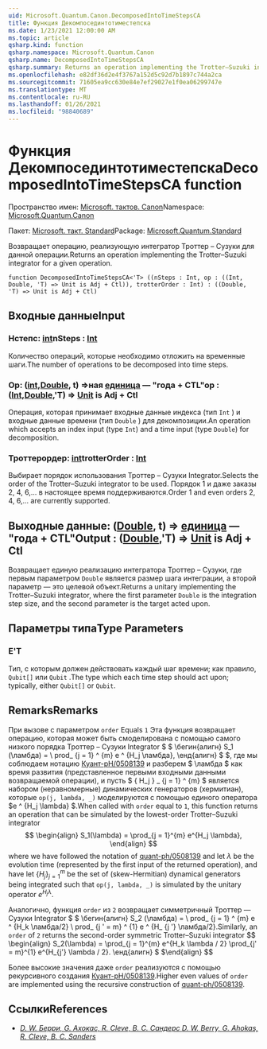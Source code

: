 ```yaml
---
uid: Microsoft.Quantum.Canon.DecomposedIntoTimeStepsCA
title: Функция Декомпосединтотиместепска
ms.date: 1/23/2021 12:00:00 AM
ms.topic: article
qsharp.kind: function
qsharp.namespace: Microsoft.Quantum.Canon
qsharp.name: DecomposedIntoTimeStepsCA
qsharp.summary: Returns an operation implementing the Trotter–Suzuki integrator for a given operation.
ms.openlocfilehash: e82df36d2e4f3767a152d5c92d7b1897c744a2ca
ms.sourcegitcommit: 71605ea9cc630e84e7ef29027e1f0ea06299747e
ms.translationtype: MT
ms.contentlocale: ru-RU
ms.lasthandoff: 01/26/2021
ms.locfileid: "98840689"
---
```

# <a name="decomposedintotimestepsca-function"></a><span data-ttu-id="8f653-102">Функция Декомпосединтотиместепска</span><span class="sxs-lookup"><span data-stu-id="8f653-102">DecomposedIntoTimeStepsCA function</span></span>

<span data-ttu-id="8f653-103">Пространство имен: [Microsoft. тактов. Canon](xref:Microsoft.Quantum.Canon)</span><span class="sxs-lookup"><span data-stu-id="8f653-103">Namespace: [Microsoft.Quantum.Canon](xref:Microsoft.Quantum.Canon)</span></span>

<span data-ttu-id="8f653-104">Пакет: [Microsoft. такт. Standard](https://nuget.org/packages/Microsoft.Quantum.Standard)</span><span class="sxs-lookup"><span data-stu-id="8f653-104">Package: [Microsoft.Quantum.Standard](https://nuget.org/packages/Microsoft.Quantum.Standard)</span></span>


<span data-ttu-id="8f653-105">Возвращает операцию, реализующую интегратор Троттер – Сузуки для данной операции.</span><span class="sxs-lookup"><span data-stu-id="8f653-105">Returns an operation implementing the Trotter–Suzuki integrator for a given operation.</span></span>

```qsharp
function DecomposedIntoTimeStepsCA<'T> ((nSteps : Int, op : ((Int, Double, 'T) => Unit is Adj + Ctl)), trotterOrder : Int) : ((Double, 'T) => Unit is Adj + Ctl)
```


## <a name="input"></a><span data-ttu-id="8f653-106">Входные данные</span><span class="sxs-lookup"><span data-stu-id="8f653-106">Input</span></span>

### <a name="nsteps--int"></a><span data-ttu-id="8f653-107">Нстепс: [int](xref:microsoft.quantum.lang-ref.int)</span><span class="sxs-lookup"><span data-stu-id="8f653-107">nSteps : [Int](xref:microsoft.quantum.lang-ref.int)</span></span>

<span data-ttu-id="8f653-108">Количество операций, которые необходимо отложить на временные шаги.</span><span class="sxs-lookup"><span data-stu-id="8f653-108">The number of operations to be decomposed into time steps.</span></span>


### <a name="op--intdoublet--unit--is-adj--ctl"></a><span data-ttu-id="8f653-109">Op: ([int](xref:microsoft.quantum.lang-ref.int),[Double](xref:microsoft.quantum.lang-ref.double), t) =>ная [единица](xref:microsoft.quantum.lang-ref.unit)  — "года + CTL"</span><span class="sxs-lookup"><span data-stu-id="8f653-109">op : ([Int](xref:microsoft.quantum.lang-ref.int),[Double](xref:microsoft.quantum.lang-ref.double),'T) => [Unit](xref:microsoft.quantum.lang-ref.unit)  is Adj + Ctl</span></span>

<span data-ttu-id="8f653-110">Операция, которая принимает входные данные индекса (тип `Int` ) и входные данные времени (тип `Double` ) для декомпозиции.</span><span class="sxs-lookup"><span data-stu-id="8f653-110">An operation which accepts an index input (type `Int`) and a time input (type `Double`) for decomposition.</span></span>


### <a name="trotterorder--int"></a><span data-ttu-id="8f653-111">Троттерордер: [int](xref:microsoft.quantum.lang-ref.int)</span><span class="sxs-lookup"><span data-stu-id="8f653-111">trotterOrder : [Int](xref:microsoft.quantum.lang-ref.int)</span></span>

<span data-ttu-id="8f653-112">Выбирает порядок использования Троттер – Сузуки Integrator.</span><span class="sxs-lookup"><span data-stu-id="8f653-112">Selects the order of the Trotter–Suzuki integrator to be used.</span></span>
<span data-ttu-id="8f653-113">Порядок 1 и даже заказы 2, 4, 6,... в настоящее время поддерживаются.</span><span class="sxs-lookup"><span data-stu-id="8f653-113">Order 1 and even orders 2, 4, 6,... are currently supported.</span></span>



## <a name="output--doublet--unit--is-adj--ctl"></a><span data-ttu-id="8f653-114">Выходные данные: ([Double](xref:microsoft.quantum.lang-ref.double), t) => [единица](xref:microsoft.quantum.lang-ref.unit)  — "года + CTL"</span><span class="sxs-lookup"><span data-stu-id="8f653-114">Output : ([Double](xref:microsoft.quantum.lang-ref.double),'T) => [Unit](xref:microsoft.quantum.lang-ref.unit)  is Adj + Ctl</span></span>

<span data-ttu-id="8f653-115">Возвращает единую реализацию интегратора Троттер – Сузуки, где первым параметром `Double` является размер шага интеграции, а второй параметр — это целевой объект.</span><span class="sxs-lookup"><span data-stu-id="8f653-115">Returns a unitary implementing the Trotter–Suzuki integrator, where the first parameter `Double` is the integration step size, and the second parameter is the target acted upon.</span></span>

## <a name="type-parameters"></a><span data-ttu-id="8f653-116">Параметры типа</span><span class="sxs-lookup"><span data-stu-id="8f653-116">Type Parameters</span></span>

### <a name="t"></a><span data-ttu-id="8f653-117">Е</span><span class="sxs-lookup"><span data-stu-id="8f653-117">'T</span></span>

<span data-ttu-id="8f653-118">Тип, с которым должен действовать каждый шаг времени; как правило, `Qubit[]` или `Qubit` .</span><span class="sxs-lookup"><span data-stu-id="8f653-118">The type which each time step should act upon; typically, either `Qubit[]` or `Qubit`.</span></span>

## <a name="remarks"></a><span data-ttu-id="8f653-119">Remarks</span><span class="sxs-lookup"><span data-stu-id="8f653-119">Remarks</span></span>

<span data-ttu-id="8f653-120">При вызове с параметром `order` Equals `1` Эта функция возвращает операцию, которая может быть смоделирована с помощью самого низкого порядка Троттер – Сузуки Integrator $ $ \бегин{алигн} S_1 (\ламбда) = \ prod_ {j = 1} ^ {m} e ^ {H_j \ламбда}, \енд{алигн} $ $, где мы соблюдаем нотацию [Куант-pH/0508139](https://arxiv.org/abs/quant-ph/0508139) и разберем $ \ламбда $ как время развития (представленное первыми входными данными возвращаемой операции), и пусть $ \{ H_j \} _ {j = 1} ^ {m} $ является набором (неравномерные) динамических генераторов (хермитиан), которые `op(j, lambda, _)` моделируются с помощью единого оператора $e ^ {H_j \lambda} $.</span><span class="sxs-lookup"><span data-stu-id="8f653-120">When called with `order` equal to `1`, this function returns an operation that can be simulated by the lowest-order Trotter–Suzuki integrator $$ \begin{align} S_1(\lambda) = \prod_{j = 1}^{m} e^{H_j \lambda}, \end{align} $$ where we have followed the notation of [quant-ph/0508139](https://arxiv.org/abs/quant-ph/0508139) and let $\lambda$ be the evolution time (represented by the first input of the returned operation), and have let $\{H_j\}_{j = 1}^{m}$ be the set of (skew-Hermitian) dynamical generators being integrated such that `op(j, lambda, _)` is simulated by the unitary operator $e^{H_j \lambda}$.</span></span>

<span data-ttu-id="8f653-121">Аналогично, функция `order` из `2` возвращает симметричный Троттер — Сузуки Integrator $ $ \бегин{алигн} S_2 (\ламбда) = \ prod_ {j = 1} ^ {m} e ^ {H_k \ламбда/2} \ prod_ {j ' = m} ^ {1} e ^ {H_ {j '} \ламбда/2}.</span><span class="sxs-lookup"><span data-stu-id="8f653-121">Similarly, an `order` of `2` returns the second-order symmetric Trotter–Suzuki integrator $$ \begin{align} S_2(\lambda) = \prod_{j = 1}^{m} e^{H_k \lambda / 2} \prod_{j' = m}^{1} e^{H_{j'} \lambda / 2}.</span></span>
<span data-ttu-id="8f653-122">\енд{алигн} $ $</span><span class="sxs-lookup"><span data-stu-id="8f653-122">\end{align} $$</span></span>

<span data-ttu-id="8f653-123">Более высокие значения даже `order` реализуются с помощью рекурсивного создания [Куант-pH/0508139](https://arxiv.org/abs/quant-ph/0508139).</span><span class="sxs-lookup"><span data-stu-id="8f653-123">Higher even values of `order` are implemented using the recursive construction of [quant-ph/0508139](https://arxiv.org/abs/quant-ph/0508139).</span></span>

## <a name="references"></a><span data-ttu-id="8f653-124">Ссылки</span><span class="sxs-lookup"><span data-stu-id="8f653-124">References</span></span>

- [<span data-ttu-id="8f653-125">*D. W. Берри, G. Ахокас, R. Cleve, B. C. Сандерс*</span><span class="sxs-lookup"><span data-stu-id="8f653-125"> *D. W. Berry, G. Ahokas, R. Cleve, B. C. Sanders* </span></span>](https://arxiv.org/abs/quant-ph/0508139)